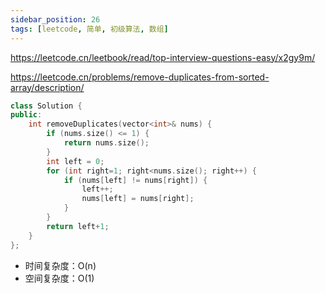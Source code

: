 ```yaml
---
sidebar_position: 26
tags: [leetcode, 简单, 初级算法, 数组]
---
```


https://leetcode.cn/leetbook/read/top-interview-questions-easy/x2gy9m/

https://leetcode.cn/problems/remove-duplicates-from-sorted-array/description/

```cpp
class Solution {
public:
    int removeDuplicates(vector<int>& nums) {
        if (nums.size() <= 1) {
            return nums.size();
        }
        int left = 0;
        for (int right=1; right<nums.size(); right++) {
            if (nums[left] != nums[right]) {
                left++;
                nums[left] = nums[right];
            }
        }
        return left+1;
    }
};
```

- 时间复杂度：O(n)
- 空间复杂度：O(1)